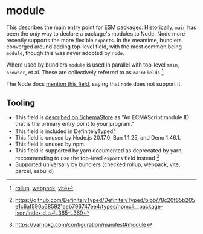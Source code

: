 # module

This describes the main entry point for ESM packages.
Historically, `main` has been the *only* way to declare a package's modules to Node. Node more recently supports the more flexible `exports`.
In the meantime, bundlers converged around adding top-level field, with the most common being `module`, though this was never adopted by `node`.

Where used by bundlers `module` is used in parallel with top-level `main`, `browser`, et al. These are collectively referred to as `mainFields`.[^2]

The Node docs [mention this field](https://github.com/nodejs/node/blob/9edf4a0856681a7665bd9dcf2ca7cac252784b98/doc/api/packages.md?plain=1#L889-L893), saying that `node` does not support it.

## Tooling

- This field is [described on SchemaStore](https://github.com/SchemaStore/schemastore/blob/c668421350214c96b249771ca37678b8c7877584/src/schemas/json/package.json#L755-L758) as "An ECMAScript module ID that is the primary entry point to your program."
- This field is included in DefinitelyTyped[^3]
- This field is unused by Node.js 20.17.0, Bun 1.1.25, and Deno 1.46.1.
- This field is unused by npm.
- This field is supported by yarn documented as deprecated by yarn, recommending to use the top-level `exports` field instead [^1]
- Supported universally by bundlers (checked rollup, webpack, vite, parcel, esbuild)

[^1]: https://yarnpkg.com/configuration/manifest#module
[^2]: [rollup](https://github.com/rollup/plugins/blob/8550c4b1925b246adbd3af48ed0e5f74f822c951/packages/node-resolve/README.md?plain=1#L126-L132), [webpack](https://github.com/webpack/webpack/blob/09543e7d8e0e7dd1703207193bcc3c3252874636/declarations/WebpackOptions.d.ts#L1619-L1622), [vite](https://github.com/vitejs/vite/blob/561b940f6f963fbb78058a6e23b4adad53a2edb9/docs/config/shared-options.md?plain=1#L142-L147)
[^3]: https://github.com/DefinitelyTyped/DefinitelyTyped/blob/78c20f65b205e1c6af590a685921aeb796747ee4/types/npmcli__package-json/index.d.ts#L365-L369
